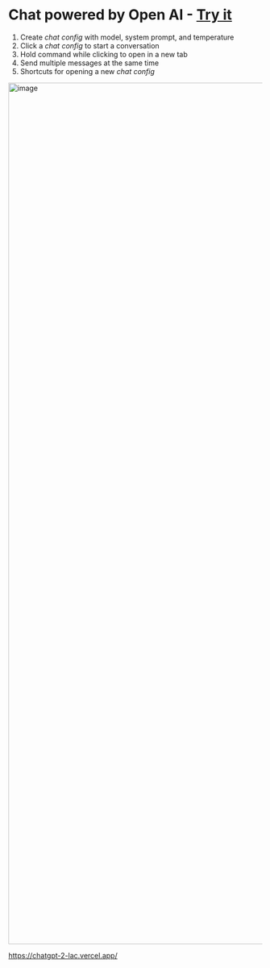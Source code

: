 # Chat powered by Open AI - [Try it](https://chatgpt-2-lac.vercel.app/)
1. Create _chat config_ with model, system prompt, and temperature
2. Click a _chat config_ to start a conversation
3. Hold command while clicking to open in a new tab
4. Send multiple messages at the same time
5. Shortcuts for opening a new _chat config_
<img width="1710" alt="image" src="https://github.com/gabrielpetersson/chatgpt-2/assets/46445785/ab433b7f-48a5-4b6f-8470-89dff00ee77e">

https://chatgpt-2-lac.vercel.app/
